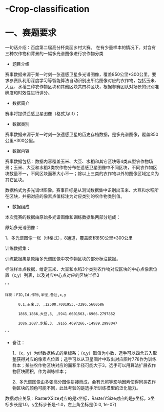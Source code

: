 # -Crop-classification
# 一、赛题要求

一句话介绍：百度第二届高分杯美丽乡村大赛。  在有少量样本的情况下，对含有三种农作物和背景的一幅多光谱图像进行农作物分类

* 题目介绍

 赛事数据来源于某一时刻一张遥感卫星多光谱图像，覆盖850公里*300公里。要求参赛队利用深度学习等智能算法自动识别出所给图像对应的农作物，包括玉米、大豆、水稻三种农作物区块和其他区块共四种区块，根据参赛团队对场景的识别准确度和时效性进行评分。

* 数据简介

 赛事将提供遥感卫星图像（格式为tif）； 

* 数据类别

 赛事数据来源于某一时刻一张遥感卫星的历史存档数据，是多光谱图像，覆盖850公里*300公里。

* 数据内容

 赛事数据包括：数据内容覆盖玉米、大豆、水稻和其它区块等4类典型农作物场景；玉米、大豆和水稻3类农作物分布在遥感卫星图像中不同区块，不同农作物区块数量不一，不同区块面积大小不一；除以上三类的农作物以外的图像区域定义为其它区块。

 数据格式为多光谱tif图像。赛事目标是从测试数据集中识别出玉米、大豆和水稻所在区块，并把对应的像素点值标注为对应类别的农作物类别值。

* 数据组成

 本次竞赛的数据由原始多光谱图像和训练数据集两部分组成：
 
  原始多光谱图像：

  1、多光谱图像一张（tif格式），8通道，覆盖面积850公里*300公里

  训练数据集：

  训练数据集是原始多光谱图像中农作物区块的部分标注数据。

  标注样本点数据，给定玉米、大豆和水稻3个类别农作物对应区块的中心点像素位置（x,y）列表，以及对应中心点对应的区块半径3

'''

    样例：FID,Id,作物,半径,备注,x,y

          0,1,玉米,3, ,12500.7001953,-3286.5600586

          1865,1866,大豆,3, ,5941.6601563,-6966.2797852

          2086,2087,水稻,3, ,9165.4697266,-14989.2998047
'''


* 备注：

  1、（x，y）为tif数据格式的坐标系；（x,y）取值为小数，选手可以四舍五入取整获得对应的像素点位置；选手可以从卫星图片中取出对应图片7*7*8作为训练样本；某些农作物区块对应的面积半径可能大于3，选手可以用算法扩展农作物区块面积，作为训练样本；

  2、多光谱图像由多张高分图像拼接而成，会有光照等影响因素使得同类农作物区块的颜色可能不同，此处考验的是选手所训练模型的泛化能力。

数据对应关系：RasterXSize对应的是x坐标，RasterYSize对应的是y坐标，x坐标步长是1.0，y坐标步长是-1.0，左上角坐标是(0.0, 1e-07)
